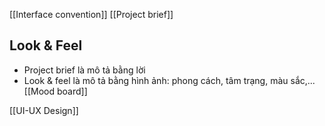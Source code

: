 [[Interface convention]]
[[Project brief]]
## Look & Feel
- Project brief là mô tả bằng lời
- Look & feel là mô tả bằng hình ảnh: phong cách, tâm trạng, màu sắc,...
[[Mood board]]



[[UI-UX Design]]